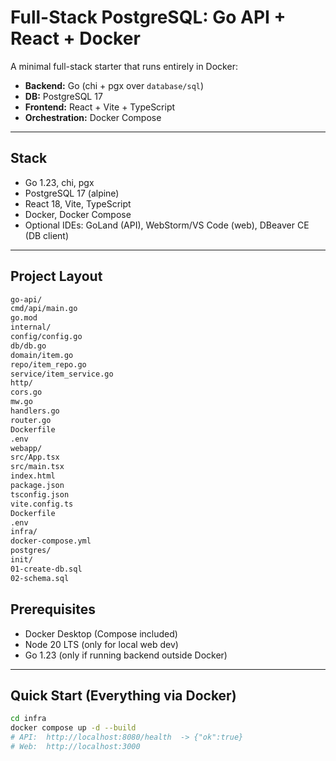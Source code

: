 # Full-Stack PostgreSQL: Go API + React + Docker

A minimal full-stack starter that runs entirely in Docker:
- **Backend:** Go (chi + pgx over `database/sql`)
- **DB:** PostgreSQL 17
- **Frontend:** React + Vite + TypeScript
- **Orchestration:** Docker Compose

---

## Stack

- Go 1.23, chi, pgx
- PostgreSQL 17 (alpine)
- React 18, Vite, TypeScript
- Docker, Docker Compose
- Optional IDEs: GoLand (API), WebStorm/VS Code (web), DBeaver CE (DB client)

---

## Project Layout

```bash
go-api/
cmd/api/main.go
go.mod
internal/
config/config.go
db/db.go
domain/item.go
repo/item_repo.go
service/item_service.go
http/
cors.go
mw.go
handlers.go
router.go
Dockerfile
.env
webapp/
src/App.tsx
src/main.tsx
index.html
package.json
tsconfig.json
vite.config.ts
Dockerfile
.env
infra/
docker-compose.yml
postgres/
init/
01-create-db.sql
02-schema.sql
```

## Prerequisites

- Docker Desktop (Compose included)
- Node 20 LTS (only for local web dev)
- Go 1.23 (only if running backend outside Docker)

---

## Quick Start (Everything via Docker)

```bash
cd infra
docker compose up -d --build
# API:  http://localhost:8080/health  -> {"ok":true}
# Web:  http://localhost:3000
```